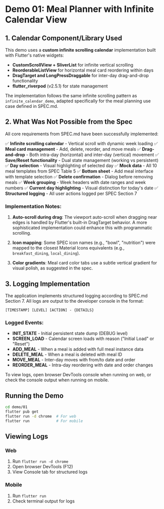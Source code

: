 # Demo 01: Meal Planner with Infinite Calendar View

## 1. Calendar Component/Library Used

This demo uses a **custom infinite scrolling calendar** implementation built with Flutter's native widgets:

- **CustomScrollView + SliverList** for infinite vertical scrolling
- **ReorderableListView** for horizontal meal card reordering within days
- **DragTarget and LongPressDraggable** for inter-day drag-and-drop functionality
- **flutter_riverpod** (v2.5.1) for state management

The implementation follows the same infinite scrolling pattern as `infinite_calendar_demo`, adapted specifically for the meal planning use case defined in SPEC.md.

## 2. What Was Not Possible from the Spec

All core requirements from SPEC.md have been successfully implemented:

✅ **Infinite scrolling calendar** - Vertical scroll with dynamic week loading
✅ **Meal card management** - Add, delete, reorder, and move meals
✅ **Drag-and-drop** - Both intra-day (horizontal) and inter-day (vertical) movement
✅ **Save/Reset functionality** - Dual state management (working vs persistent)
✅ **Day selection** - Visual highlighting of selected day
✅ **Mock data** - All 10 meal templates from SPEC Table 5
✅ **Bottom sheet** - Add meal interface with template selection
✅ **Delete confirmation** - Dialog before removing meals
✅ **Week grouping** - Week headers with date ranges and week numbers
✅ **Current day highlighting** - Visual distinction for today's date
✅ **Structured logging** - All user actions logged per SPEC Section 7

### Implementation Notes:

1. **Auto-scroll during drag**: The viewport auto-scroll when dragging near edges is handled by Flutter's built-in DragTarget behavior. A more sophisticated implementation could enhance this with programmatic scrolling.

2. **Icon mapping**: Some SPEC icon names (e.g., "bowl", "nutrition") were mapped to the closest Material Icons equivalents (e.g., `breakfast_dining`, `local_dining`).

3. **Color gradients**: Meal card color tabs use a subtle vertical gradient for visual polish, as suggested in the spec.

## 3. Logging Implementation

The application implements structured logging according to SPEC.md Section 7. All logs are output to the developer console in the format:

`[TIMESTAMP] [LEVEL] [ACTION] - {DETAILS}`

### Logged Events:
- **INIT_STATE** - Initial persistent state dump (DEBUG level)
- **SCREEN_LOAD** - Calendar screen loads with reason ("Initial Load" or "Reset")
- **ADD_MEAL** - When a meal is added with full meal instance data
- **DELETE_MEAL** - When a meal is deleted with meal ID
- **MOVE_MEAL** - Inter-day moves with from/to date and order
- **REORDER_MEAL** - Intra-day reordering with date and order changes

To view logs, open browser DevTools console when running on web, or check the console output when running on mobile.

## Running the Demo

```bash
cd demo/01
flutter pub get
flutter run -d chrome  # For web
flutter run            # For mobile
```

## Viewing Logs

### Web
1. Run `flutter run -d chrome`
2. Open browser DevTools (F12)
3. View Console tab for structured logs

### Mobile
1. Run `flutter run`
2. Check terminal output for logs


